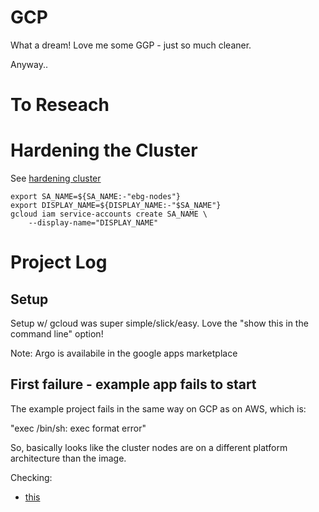 # GCP

What a dream! Love me some GGP - just so much cleaner.

Anyway..


# To Reseach


# Hardening the Cluster
See [hardening cluster](https://cloud.google.com/kubernetes-engine/docs/how-to/hardening-your-cluster#use_least_privilege_sa)

```
export SA_NAME=${SA_NAME:-"ebg-nodes"}
export DISPLAY_NAME=${DISPLAY_NAME:-"$SA_NAME"}
gcloud iam service-accounts create SA_NAME \
    --display-name="DISPLAY_NAME"
```


# Project Log

## Setup
Setup w/ gcloud was super simple/slick/easy. Love the "show this in the command line" option!

Note: Argo is availabile in the google apps marketplace

## First failure - example app fails to start
The example project fails in the same way on GCP as on AWS, which is:

"exec /bin/sh: exec format error"

So, basically looks like the cluster nodes are on a different platform architecture than
the image.

Checking:
 * [this](https://cloud.google.com/kubernetes-engine/docs/how-to/node-pools)